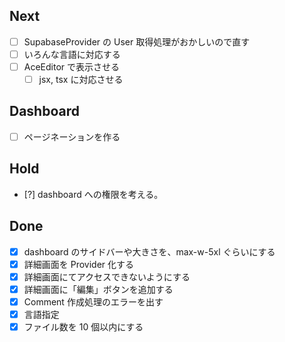 ## Next

- [ ] SupabaseProvider の User 取得処理がおかしいので直す
- [ ] いろんな言語に対応する
- [ ] AceEditor で表示させる
  - [ ] jsx, tsx に対応させる

## Dashboard

- [ ] ページネーションを作る

## Hold

- [?] dashboard への権限を考える。

## Done

- [x] dashboard のサイドバーや大きさを、max-w-5xl ぐらいにする
- [x] 詳細画面を Provider 化する
- [x] 詳細画面にてアクセスできないようにする
- [x] 詳細画面に「編集」ボタンを追加する
- [x] Comment 作成処理のエラーを出す
- [x] 言語指定
- [x] ファイル数を 10 個以内にする
